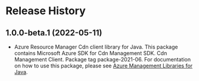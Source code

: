 # Release History

## 1.0.0-beta.1 (2022-05-11)

- Azure Resource Manager Cdn client library for Java. This package contains Microsoft Azure SDK for Cdn Management SDK. Cdn Management Client. Package tag package-2021-06. For documentation on how to use this package, please see [Azure Management Libraries for Java](https://aka.ms/azsdk/java/mgmt).
